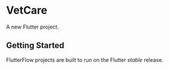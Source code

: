 # VetCare

A new Flutter project.

## Getting Started

FlutterFlow projects are built to run on the Flutter _stable_ release.
